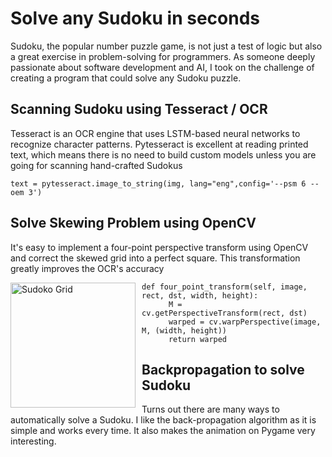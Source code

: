 # Solve any Sudoku in seconds
Sudoku, the popular number puzzle game, is not just a test of logic but also a great exercise in problem-solving for programmers. As someone deeply passionate about software development and AI, I took on the challenge of creating a program that could solve any Sudoku puzzle. 

## Scanning Sudoku using Tesseract / OCR
Tesseract is an OCR engine that uses LSTM-based neural networks to recognize character patterns. Pytesseract is excellent at reading printed text, which means there is no need to build custom models unless you are going for scanning hand-crafted Sudokus 

```
text = pytesseract.image_to_string(img, lang="eng",config='--psm 6 --oem 3')
```

## Solve Skewing Problem using OpenCV
It's easy to implement a four-point perspective transform using OpenCV and correct the skewed grid into a perfect square. This transformation greatly improves the OCR's accuracy

<img src="https://static.wixstatic.com/media/9c8449_715f7c6b14ee4844a960392c500481f3~mv2.png/v1/fill/w_700,h_658,al_c,q_90,usm_0.66_1.00_0.01,enc_auto/9c8449_715f7c6b14ee4844a960392c500481f3~mv2.png"
     alt="Sudoko Grid" width="200"
     style="float: left; margin-right: 10px;" />

```
def four_point_transform(self, image, rect, dst, width, height):
      M = cv.getPerspectiveTransform(rect, dst)
      warped = cv.warpPerspective(image, M, (width, height))
      return warped
```

## Backpropagation to solve Sudoku 
Turns out there are many ways to automatically solve a Sudoku. I like the back-propagation algorithm as it is simple and works every time. It also makes the animation on Pygame very interesting. 


